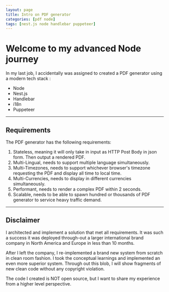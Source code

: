 ```yaml
---
layout: page
title: Intro on PDF generator
categories: [pdf node]
tags: [nest.js node handlebar puppeteer]
---
```


# Welcome to my advanced Node journey

In my last job, I accidentally was assigned to created a PDF generator using a modern tech stack :
- Node
- Nest.js
- Handlebar
- i18n
- Puppeteer

---
## **Requirements**

The PDF generator has the following requirements:
1. Stateless, meaning it will only take in input as HTTP Post Body in json form. Then output a rendered PDF.
2. Multi-Lingual, needs to support multiple language simultaneously.
3. Multi-Timezones, needs to support whichever browser's timezone requesting the PDF and display all time to local time.
4. Multi-Currencies, needs to display in different currencies simultaneously.
5. Performant, needs to render a complex PDF within 2 seconds.
6. Scalable, needs to be able to spawn hundred or thousands of PDF generator to service heavy traffic demand.

---
## **Disclaimer**
I architected and implement a solution that met all requirements. It was such a success it was deployed through-out  a larger international brand company in North America and Europe in less than 10 months.

After I left the company, I re-implemented a brand new system from scratch in clean room fashion. I took the conceptual learnings and implemented an even more superior system. Through out this blob, I will show fragments of new clean code without any copyright violation.

The code I created is NOT open source, but I want to share my experience from a higher level perspective.